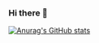 ### Hi there 👋

[![Anurag's GitHub stats](https://github-readme-stats.vercel.app/api?username=hws522)](https://github.com/anuraghazra/github-readme-stats)
